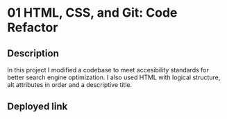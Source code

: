 # 01 HTML, CSS, and Git: Code Refactor

## Description

In this project I modified a codebase to meet accesibility standards for better search engine optimization. I also used HTML with logical structure, alt attributes in order and a descriptive title.

## Deployed link



